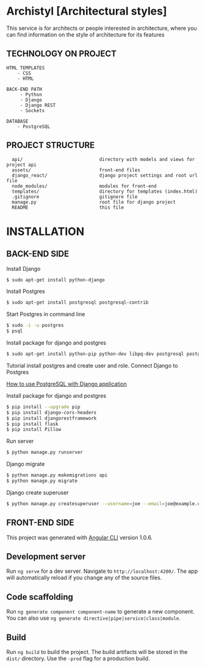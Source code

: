 Archistyl [Architectural styles]
=====================================================

This service is for architects or people interested in architecture, where you can find information on the style of architecture for its features

TECHNOLOGY ON PROJECT
------------------------

    HTML TEMPLATES
        - CSS
        - HTML
        
    BACK-END PATH
         - Python
         - Django
         - Django REST
         - Sockets
     
    DATABASE
        - PostgreSQL

PROJECT STRUCTURE
------------------------

      api/                            directory with models and views for project api
      assets/                         front-end files
      django_react/                   django project settings and root url file
      node_modules/                   modules for front-end
      templates/                      directory for templates (index.html)
      .gitignore                      gitignore file
      manage.py                       root file for django project
      README                          this file


# INSTALLATION

BACK-END SIDE
------------------------

Install Django
```sh
$ sudo apt-get install python-django
```
Install Postgres
```sh
$ sudo apt-get install postgresql postgresql-contrib
```
Start Postgres in command line
```sh
$ sudo -i -u postgres
$ psql
```
Install package for django and postgres
```sh
$ sudo apt-get install python-pip python-dev libpq-dev postgresql postgresql-contrib
```
Tutorial install postgres and create user and role. Connect Django to Postgres

<a href="https://www.digitalocean.com/community/tutorials/how-to-use-postgresql-with-your-django-application-on-ubuntu-14-04">How to use PostgreSQL with Django application</a>

Install package for django and postgres
```sh
$ pip install --upgrade pip
$ pip install django-cors-headers
$ pip install djangorestframework
$ pip install flask
$ pip install Pillow
```

Run server
```sh
$ python manage.py runserver
```
Django migrate
```sh
$ python manage.py makemigrations api
$ python manage.py migrate
```
Django create superuser
```sh
$ python manage.py createsuperuser --username=joe --email=joe@example.com
```


FRONT-END SIDE
------------------------

This project was generated with [Angular CLI](https://github.com/angular/angular-cli) version 1.0.6.

## Development server

Run `ng serve` for a dev server. Navigate to `http://localhost:4200/`. The app will automatically reload if you change any of the source files.

## Code scaffolding

Run `ng generate component component-name` to generate a new component. You can also use `ng generate directive|pipe|service|class|module`.

## Build

Run `ng build` to build the project. The build artifacts will be stored in the `dist/` directory. Use the `-prod` flag for a production build.

